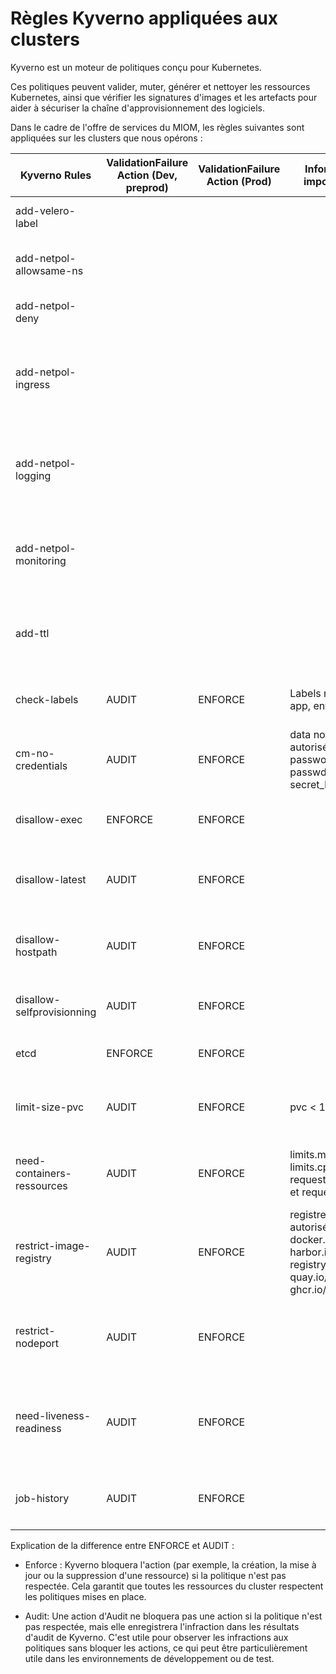 # Règles Kyverno appliquées aux clusters

Kyverno est un moteur de politiques conçu pour Kubernetes.

Ces politiques peuvent valider, muter, générer et nettoyer les ressources Kubernetes, ainsi que vérifier les signatures d'images et les artefacts pour aider à sécuriser la chaîne d'approvisionnement des logiciels.

Dans le cadre de l'offre de services du MIOM, les règles suivantes sont appliquées sur les clusters que nous opérons :

| Kyverno Rules              | ValidationFailure Action (Dev, preprod) | ValidationFailure Action (Prod) | Information importantes                                                                         | Severité         | Type                      | description                                                                                                                                                 |
| -------------------------- | --------------------------------------- | ------------------------------- | ----------------------------------------------------------------------------------------------- | ------------------------- | -------- |------------------------------------------------------------------------------------------------------------------------------------------------------------------ |
| add-velero-label           |                                         |                                 |                                                                                                 |low | Backup                    | Ajoute une étiquette sur le namespace pour être sauvegardé par Velero                                                                                                            |
| add-netpol-allowsame-ns    |                                         |                                 |                                                                                                 | low | Multi-Tenancy, NetworkPolicy                  | (allow-same-namespace) Autorise le pod à communiquer dans le même namespace                                                                                                                             |
| add-netpol-deny            |                                         |                                 |                                                                                                 | low | Multi-Tenancy, NetworkPolicy                  | Refuse toute communication entrante vers les pods dans un namespace                                                                                                              |
| add-netpol-ingress         |                                         |                                 |                                                                                                 | low | Multi-Tenancy, NetworkPolicy                  | (allow-from-ingress) Autorise la communication entrante depuis le namespace openshift-ingress vers tous les pods dans un nouveau namespace créé                                                       |
| add-netpol-logging         |                                         |                                 |                                                                                                 | low | Multi-Tenancy, NetworkPolicy                  | (allow-from-logging) Autorise la communication entrante depuis le namespace openshift-logging vers tous les pods dans un nouveau namespace créé                                                       |
| add-netpol-monitoring      |                                         |                                 |                                                                                                 | low | Multi-Tenancy, NetworkPolicy                  | (allow-from-monitoring) Autorise la communication entrante depuis le namespace infra-obs vers tous les pods dans un nouveau namespace créé                                                       |
| add-ttl                    |                                         |                                 |                                                                                                 | medium | Best Practices            | Ajoute un time to live (TTL) aux JOB dans le cluster, ce qui les conduit à être automatiquement nettoyés après une certaine période de temps                                     |
| check-labels               | AUDIT                                   | ENFORCE                         | Labels requis : app, env, tier                                                                  | low | Best Practices            | Cette règle garantit que toutes les ressources ont les étiquettes nécessaires appliquées aux pod                                                                                 |
| cm-no-credentials          | AUDIT                                   | ENFORCE                         | data non autorisée : password, passwd, secret_key                                               | medium | Pod Security Standards (Baseline) | Empêche le stockage des informations d'identification dans les ConfigMaps, ce qui est une mauvaise pratique d'un point de vue sécurité                                           |
| disallow-exec              | ENFORCE                                 | ENFORCE                         |                                                                                                 | high | Pod Security Standards (Baseline)                  | Empêche l'utilisation de la commande "exec" sur le namespace openshift-etcd pour des raisons de sécurité                                                                         |
| disallow-latest            | AUDIT                                   | ENFORCE                         |                                                                                                 | medium | Pod Security Standards (Baseline)            | Les Pods n'utilisent pas la balise 'latest' pour leurs images, encourageant l'utilisation de balises versionnées spécifiques                                                     |
| disallow-hostpath          | AUDIT                                   | ENFORCE                         |                                                                                                 | high | Pod Security Standards (Baseline)                  | Empêche l'utilisation des volumes hostPath, qui peuvent être un risque de sécurité s'ils ne sont pas correctement contrôlés                                                      |
| disallow-selfprovisionning | AUDIT                                   | ENFORCE                         |                                                                                                 | high | Pod Security Standards (Baseline)                  | Empêche la liaison au rôle de self-provisionners pour un contrôle strict de la création de projet OpenShift                                                                      |
| etcd                       | ENFORCE                                 | ENFORCE                         |                                                                                                 | high | Pod Security Standards (Baseline)                  | Assure que le chiffrement est activé pour etcd dans les clusters OpenShift                                                                                                       |
| limit-size-pvc             | AUDIT                                   | ENFORCE                         | pvc < 1Ti                                                                                       | low | Best Practices            | Limite la taille des revendications de volume persistant (PVC) pour éviter l'utilisation excessive des ressources de stockage                                                    |
| need-containers-ressources | AUDIT                                   | ENFORCE                         | limits.memory, limits.cpu, request.memory et request.cpu                                        | medium | Best Practices            | Assure que les demandes de ressources et les limites sont définies pour tous les Pods, pour assurer une utilisation équitable des ressources                                     |
| restrict-image-registry    | AUDIT                                   | ENFORCE                         | registres autorisés : docker.io/, harbor.io/, registry.redhat.io/, quay.io/, bitnami/, ghcr.io/ | medium | Pod Security Standards (Baseline)                  | Restreint les registres d'images à partir desquels les conteneurs peuvent tirer des images, comme mesure de sécurité pour assurer l'utilisation d'images de confiance uniquement |
| restrict-nodeport          | AUDIT                                   | ENFORCE                         |                                                                                                 | medium | Pod Security Standards (Baseline)                  | Restreint l'utilisation des services NodePort, qui peuvent exposer des services à l'extérieur du cluster et représenter un risque de sécurité potentiel                          | <<>> |
| need-liveness-readiness    | AUDIT                                   | ENFORCE                         |                                                                                                 | medium | Best Practices            | Assure que tous les conteneurs ont l'une des trois sondes (Liveness, Readiness ou Startup), pour s'assurer qu'ils signalent correctement leur statut à Openshift                 |
| job-history                | AUDIT                                   | ENFORCE                         |                                                                                                 | low | Best Practices            | Cronjob: ajoute les propriétés `successfulJobsHistoryLimit: 5` et `failedJobsHistoryLimit: 5`                                                                                    |

Explication de la difference entre ENFORCE et AUDIT :
- Enforce : Kyverno bloquera l'action (par exemple, la création, la mise à jour ou la suppression d'une ressource) si la politique n'est pas respectée. Cela garantit que toutes les ressources du cluster respectent les politiques mises en place.

- Audit: Une action d'Audit ne bloquera pas une action si la politique n'est pas respectée, mais elle enregistrera l'infraction dans les résultats d'audit de Kyverno. C'est utile pour observer les infractions aux politiques sans bloquer les actions, ce qui peut être particulièrement utile dans les environnements de développement ou de test.
